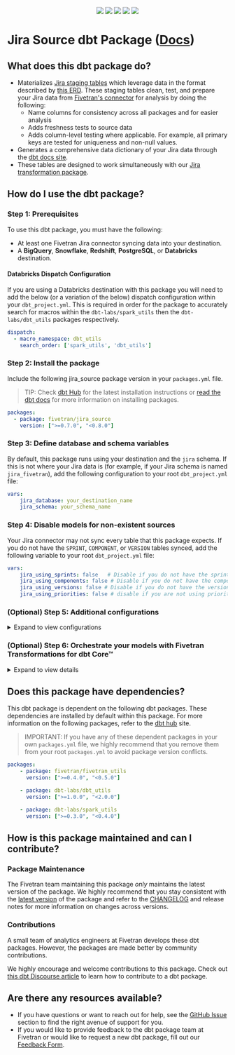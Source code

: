 <p align="center">
    <a alt="License"
        href="https://github.com/fivetran/dbt_jira_source/blob/main/LICENSE">
        <img src="https://img.shields.io/badge/License-Apache%202.0-blue.svg" /></a>
    <a alt="dbt-core">
        <img src="https://img.shields.io/badge/dbt_Core™_version->=1.3.0_<2.0.0-orange.svg" /></a>
    <a alt="Maintained?">
        <img src="https://img.shields.io/badge/Maintained%3F-yes-green.svg" /></a>
    <a alt="PRs">
        <img src="https://img.shields.io/badge/Contributions-welcome-blueviolet" /></a>
    <a alt="Fivetran Quickstart Compatible"
        href="https://fivetran.com/docs/transformations/dbt/quickstart">
        <img src="https://img.shields.io/badge/Fivetran_Quickstart_Compatible%3F-yes-green.svg" /></a>
</p>

# Jira Source dbt Package ([Docs](https://fivetran.github.io/dbt_jira_source/))
## What does this dbt package do?
<!--section="jira_source_model"-->
- Materializes [Jira staging tables](https://fivetran.github.io/dbt_jira_source/#!/overview/jira_source/models/?g_v=1) which leverage data in the format described by [this ERD](https://fivetran.com/docs/applications/jira/#schemainformation). These staging tables clean, test, and prepare your Jira data from [Fivetran's connector](https://fivetran.com/docs/applications/jira) for analysis by doing the following:
  - Name columns for consistency across all packages and for easier analysis
  - Adds freshness tests to source data
  - Adds column-level testing where applicable. For example, all primary keys are tested for uniqueness and non-null values.
- Generates a comprehensive data dictionary of your Jira data through the [dbt docs site](https://fivetran.github.io/dbt_jira_source/).
- These tables are designed to work simultaneously with our [Jira transformation package](https://github.com/fivetran/dbt_jira).
<!--section-end-->

## How do I use the dbt package?
### Step 1: Prerequisites
To use this dbt package, you must have the following:
- At least one Fivetran Jira connector syncing data into your destination.
- A **BigQuery**, **Snowflake**, **Redshift**, **PostgreSQL**, or **Databricks** destination.

#### Databricks Dispatch Configuration
If you are using a Databricks destination with this package you will need to add the below (or a variation of the below) dispatch configuration within your `dbt_project.yml`. This is required in order for the package to accurately search for macros within the `dbt-labs/spark_utils` then the `dbt-labs/dbt_utils` packages respectively.
```yml
dispatch:
  - macro_namespace: dbt_utils
    search_order: ['spark_utils', 'dbt_utils']
```

### Step 2: Install the package
Include the following jira_source package version in your `packages.yml` file.
> TIP: Check [dbt Hub](https://hub.getdbt.com/) for the latest installation instructions or [read the dbt docs](https://docs.getdbt.com/docs/package-management) for more information on installing packages.
```yaml
packages:
  - package: fivetran/jira_source
    version: [">=0.7.0", "<0.8.0"]
```
### Step 3: Define database and schema variables
By default, this package runs using your destination and the `jira` schema. If this is not where your Jira data is (for example, if your Jira schema is named `jira_fivetran`), add the following configuration to your root `dbt_project.yml` file:

```yml
vars:
    jira_database: your_destination_name
    jira_schema: your_schema_name 
```
### Step 4: Disable models for non-existent sources
Your Jira connector may not sync every table that this package expects. If you do not have the `SPRINT`, `COMPONENT`, or `VERSION` tables synced, add the following variable to your root `dbt_project.yml` file:

```yml
vars:
    jira_using_sprints: false   # Disable if you do not have the sprint table or do not want sprint-related metrics reported
    jira_using_components: false # Disable if you do not have the component table or do not want component-related metrics reported
    jira_using_versions: false # Disable if you do not have the versions table or do not want versions-related metrics reported
    jira_using_priorities: false # disable if you are not using priorities in Jira
```

### (Optional) Step 5: Additional configurations
<details><summary>Expand to view configurations</summary>
    
#### Change the build schema
By default, this package builds the Jira staging models within a schema titled (`<target_schema>` + `_source_jira`) in your destination. If this is not where you would like your Jira staging data to be written to, add the following configuration to your root `dbt_project.yml` file:

```yml
models:
    jira_source:
      +schema: my_new_schema_name # leave blank for just the target_schema
```
    
#### Change the source table references
If an individual source table has a different name than the package expects, add the table name as it appears in your destination to the respective variable:
> IMPORTANT: See this project's [`dbt_project.yml`](https://github.com/fivetran/dbt_jira_source/blob/main/dbt_project.yml) variable declarations to see the expected names.
    
```yml
vars:
    jira_<default_source_table_name>_identifier: your_table_name 
```
    
</details>

### (Optional) Step 6: Orchestrate your models with Fivetran Transformations for dbt Core™
<details><summary>Expand to view details</summary>
<br>
    
Fivetran offers the ability for you to orchestrate your dbt project through [Fivetran Transformations for dbt Core™](https://fivetran.com/docs/transformations/dbt). Learn how to set up your project for orchestration through Fivetran in our [Transformations for dbt Core™ setup guides](https://fivetran.com/docs/transformations/dbt#setupguide).
</details>
    
## Does this package have dependencies?
This dbt package is dependent on the following dbt packages. These dependencies are installed by default within this package. For more information on the following packages, refer to the [dbt hub](https://hub.getdbt.com/) site.
> IMPORTANT: If you have any of these dependent packages in your own `packages.yml` file, we highly recommend that you remove them from your root `packages.yml` to avoid package version conflicts.
```yml
packages:
    - package: fivetran/fivetran_utils
      version: [">=0.4.0", "<0.5.0"]

    - package: dbt-labs/dbt_utils
      version: [">=1.0.0", "<2.0.0"]

    - package: dbt-labs/spark_utils
      version: [">=0.3.0", "<0.4.0"]
```
          
## How is this package maintained and can I contribute?
### Package Maintenance
The Fivetran team maintaining this package _only_ maintains the latest version of the package. We highly recommend that you stay consistent with the [latest version](https://hub.getdbt.com/fivetran/jira_source/latest/) of the package and refer to the [CHANGELOG](https://github.com/fivetran/dbt_jira_source/blob/main/CHANGELOG.md) and release notes for more information on changes across versions.

### Contributions
A small team of analytics engineers at Fivetran develops these dbt packages. However, the packages are made better by community contributions.

We highly encourage and welcome contributions to this package. Check out [this dbt Discourse article](https://discourse.getdbt.com/t/contributing-to-a-dbt-package/657) to learn how to contribute to a dbt package.

## Are there any resources available?
- If you have questions or want to reach out for help, see the [GitHub Issue](https://github.com/fivetran/dbt_jira_source/issues/new/choose) section to find the right avenue of support for you.
- If you would like to provide feedback to the dbt package team at Fivetran or would like to request a new dbt package, fill out our [Feedback Form](https://www.surveymonkey.com/r/DQ7K7WW).
